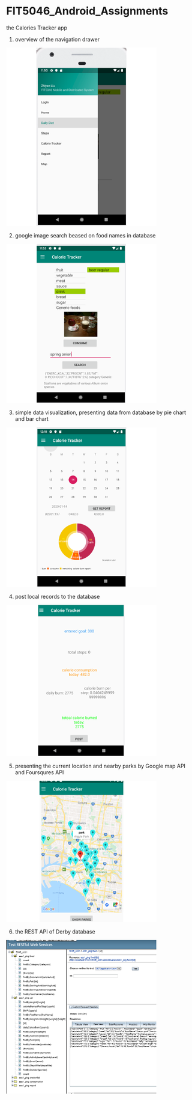 # FIT5046_Android_Assignments
 the Calories Tracker app
  
1. overview of the navigation drawer 
<img src="./menu.png" alt="menu" width="400"/>

2. google image search beased on food names in database
<img src="./descimage.png" alt="descimage" width="400"/>

3. simple data visualization, presenting data from database by pie chart and bar chart
<img src="./chart.png" alt="chart" width="400"/>

4. post local records to the database
<img src="./record.png" alt="record" width="400"/>

5. presenting the current location and nearby parks by Google map API and Foursqures API
<img src="./park.png" alt="park" width="400"/>

6. the REST API of Derby database 
<img src="./api.png" alt="api" width="400"/>
